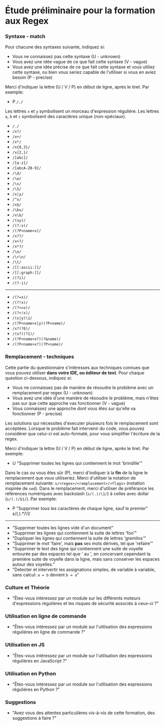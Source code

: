 # Étude préliminaire pour la formation aux Regex

### Syntaxe - match

Pour chacune des syntaxes suivante, indiquez si:

- Vous ne connaissez pas cette syntaxe (U - unknown)
- Vous avez une idée vague de ce que fait cette syntaxe (V - vague)
- Vous avez une idée précise de ce que fait cette syntaxe et vous utiliez cette syntaxe, ou bien vous seriez capable de l'utiliser si vous en aviez besoin (P - precise)

Merci d'indiquer la lettre (U / V / P) en début de ligne, après le tiret. Par exemple:

- P `/./`

Les lettres `x` et `y` symbolisent un morceau d'expression régulière. Les lettres `a`, `b` et `c` symbolisent des caractères unique (non-spéciaux).

- `/./`
- `/x?/`
- `/x+/`
- `/x*/`
- `/x{0,3}/`
- `/x{2,}/`
- `/[abc]/`
- `/[a-z]/`
- `/[abcA-Z0-9]/`
- `/\d/`
- `/\w/`
- `/\s/`
- `/\S/`
- `/x|y/`
- `/^x/`
- `/x$/`
- `/\bx/`
- `/x\b/`
- `/(xy)/`
- `/(?:x)/`
- `/(?P<name>x)/`
- `/x??/`
- `/x+?/`
- `/x*?/`
- `/\n/`
- `/\r\n/`
- `/\t/`
- `/[[:ascii:]]/`
- `/[[:graph:]]/`
- `/(?i)/`
- `/(?-i)/`

---

- `/(?=x)/`
- `/(?!x)/`
- `/(?<=x)/`
- `/(?<!x)/`
- `/(x|y)\1/`
- `/(?P<name>x|y)(?P=name)/`
- `/x?(?0)/`
- `/(x?)(?1)/`
- `/(?P<name>x?)(?&name)/`
- `/(?P<name>x?)(?P>name)/`

### Remplacement - techniques

Cette partie du questionnaire s'intéresses aux techniques connues que vous pouvez utiliser **dans votre IDE, ou éditeur de text**. Pour chaque question ci-dessous, indiquez si:

- Vous ne connaissez pas de manière de résoudre le problème avec un remplacement par regex (U - unknown)
- Vous avez une idée d'une manière de résoudre le problème, mais n'êtes pas sur que cette approche vas fonctionner (V - vague)
- Vous connaissez une approche dont vous êtes sur qu'elle va fonctionner (P - precise)

Les solutions qui nécessites d'executer plusieurs fois le remplacement sont accéptées. Lorsque le problème fait intervenir du code, vous pouvez considérer que celui-ci est auto-formaté, pour vous simplifier l'écriture de la regex.

Merci d'indiquer la lettre (U / V / P) en début de ligne, après le tiret. Par exemple:

- U "Supprimer toutes les lignes qui contiennent le mot 'brindille'"

Dans le cas ou vous êtes sûr (P), merci d'indiquer à la **fin** de la ligne le remplacement que vous utiliseriez. Merci d'utiliser la notation de remplacement suivante: `s/<regex>/<remplacement>/<flags>` (notation inspirée de `sed`). Dans le remplacement, merci d'utiliser de préférance les références numériques avec backslash (`s/(.)/\1/`) à celles avec dollar (`s/(.)/$1/`). Par exemple:

- P "Supprimer tous les caractères de chaque ligne, sauf le premier" s/(.).\*/\1/

---

- "Supprimer toutes les lignes vide d'un document"
- "Supprimer les lignes qui contiennent la suite de lettres 'foo'"
- "Dupliquer les lignes qui contiennent la suite de lettres 'gremlins'"
- "Supprimer le mot 'faire', mais **pas** ses mots dérivés, tel que 'refaire'"
- "Supprimer le text des ligne qui contiennent une suite de voyelle entourée par des espaces tel que ' au ', en concervant cependant la première suite de voyelle dans la ligne, mais sans conserver les espaces autour des voyelles."
- "Detecter et intervertir les assignations simples, de variable à variable, sans calcul: `a = b` devient `b = a`"

### Culture et Théorie

- "Êtes-vous intéressez par un module sur les différents moteurs d'expressions régulières et les risques de sécurité associés à ceux-ci ?"

### Utilisation en ligne de commande

- "Êtes-vous intéressez par un module sur l'utilisation des expressions régulières en ligne de commande ?"

### Utilisation en JS

- "Êtes-vous intéressez par un module sur l'utilisation des expressions régulières en JavaScript ?"

### Utilisation en Python

- "Êtes-vous intéressez par un module sur l'utilisation des expressions régulières en Python ?"

### Suggestions

- "Avez vous des attentes particulières vis-à-vis de cette formation, des suggestions à faire ?"
